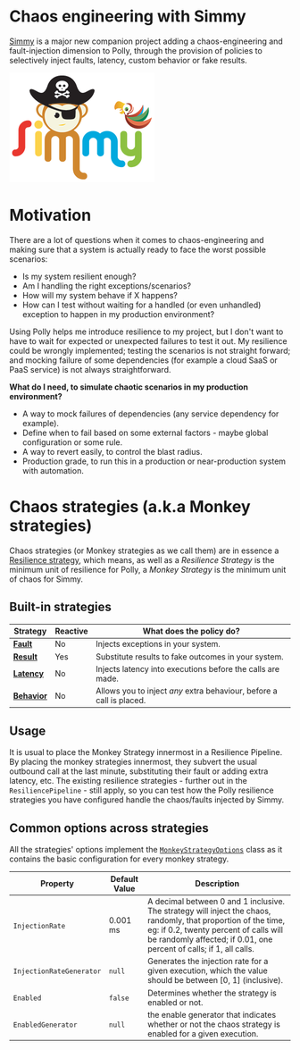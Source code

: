 # Chaos engineering with Simmy

[Simmy][simmy] is a major new companion project adding a chaos-engineering and fault-injection dimension to Polly, through the provision of policies to selectively inject faults, latency, custom behavior or fake results.

<img src="../../logos/Simmy-Logo.png" alt="Simmy"/>

# Motivation

There are a lot of questions when it comes to chaos-engineering and making sure that a system is actually ready to face the worst possible scenarios:

* Is my system resilient enough?
* Am I handling the right exceptions/scenarios?
* How will my system behave if X happens?
* How can I test without waiting for a handled (or even unhandled) exception to happen in my production environment?

Using Polly helps me introduce resilience to my project, but I don't want to have to wait for expected or unexpected failures to test it out. My resilience could be wrongly implemented; testing the scenarios is not straight forward; and mocking failure of some dependencies (for example a cloud SaaS or PaaS service) is not always straightforward.

**What do I need, to simulate chaotic scenarios in my production environment?**

* A way to mock failures of dependencies (any service dependency for example).
* Define when to fail based on some external factors - maybe global configuration or some rule.
* A way to revert easily, to control the blast radius.
* Production grade, to run this in a production or near-production system with automation.

# Chaos strategies (a.k.a Monkey strategies)
Chaos strategies (or Monkey strategies as we call them) are in essence a [Resilience strategy](../strategies/index.md#built-in-strategies), which means, as well as a *Resilience Strategy* is the minimum unit of resilience for Polly, a *Monkey Strategy* is the minimum unit of chaos for Simmy.

## Built-in strategies
|Strategy| Reactive| What does the policy do?|
| ------------- |------------- |------------- |
|**[Fault](#Inject-exception)**|No|Injects exceptions in your system.|
|**[Result](#Inject-result)**|Yes|Substitute results to fake outcomes in your system.|
|**[Latency](#Inject-latency)**|No|Injects latency into executions before the calls are made.|
|**[Behavior](#Inject-behavior)**|No|Allows you to inject _any_ extra behaviour, before a call is placed. |

## Usage
It is usual to place the Monkey Strategy innermost in a Resilience Pipeline. By placing the monkey strategies innermost, they subvert the usual outbound call at the last minute, substituting their fault or adding extra latency, etc. The existing resilience strategies - further out in the `ResiliencePipeline` - still apply, so you can test how the Polly resilience strategies you have configured handle the chaos/faults injected by Simmy.

## Common options across strategies
All the strategies' options implement the [`MonkeyStrategyOptions`](xref:Polly.Simmy.MonkeyStrategyOptions) class as it contains the basic configuration for every monkey strategy.

| Property                  | Default Value | Description                                  |
| ------------------------- | ------------- | -------------------------------------------- |
| `InjectionRate`           | 0.001 ms      | A decimal between 0 and 1 inclusive. The strategy will inject the chaos, randomly, that proportion of the time, eg: if 0.2, twenty percent of calls will be randomly affected; if 0.01, one percent of calls; if 1, all calls.    |
| `InjectionRateGenerator`  | `null`        | Generates the injection rate for a given execution, which the value should be between [0, 1] (inclusive). |
| `Enabled`                 | `false`       | Determines whether the strategy is enabled or not.    |
| `EnabledGenerator`        | `null`        | the enable generator that indicates whether or not the chaos strategy is enabled for a given execution.     |

[simmy]: https://github.com/Polly-Contrib/Simmy

